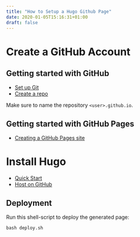 ```yaml
---
title: "How to Setup a Hugo Github Page"
date: 2020-01-05T15:16:31+01:00
draft: false
---
```

# Create a GitHub Account
## Getting started with GitHub
* [Set up Git](https://help.github.com/en/github/getting-started-with-github/set-up-git)
* [Create a repo](https://help.github.com/en/github/getting-started-with-github/create-a-repo)

Make sure to name the repository ```<user>.github.io```.

## Getting started with GitHub Pages
* [Creating a GitHub Pages site](https://help.github.com/en/github/working-with-github-pages/creating-a-github-pages-site)

# Install Hugo
* [Quick Start](https://gohugo.io/getting-started/quick-start)
* [Host on GitHub](https://gohugo.io/hosting-and-deployment/hosting-on-github/)

## Deployment
Run this shell-script to deploy the generated page:
```
bash deploy.sh
```